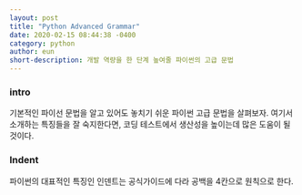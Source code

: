 ```yaml
---
layout: post
title: "Python Advanced Grammar"
date: 2020-02-15 08:44:38 -0400
category: python
author: eun
short-description: 개발 역량을 한 단계 높여줄 파이썬의 고급 문법
---
```


### intro
기본적인 파이선 문법을 알고 있어도 놓치기 쉬운 파이썬 고급 문법을 살펴보자. 
여기서 소개하는 특징들을 잘 숙지한다면, 코딩 테스트에서 생산성을 높이는데 많은 도움이 될 것이다.

### Indent
파이썬의 대표적인 특징인 인덴트는 공식가이드에 다라 공백을 4칸으로 원칙으로 한다.
